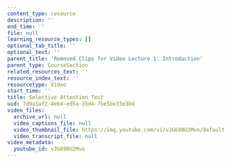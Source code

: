 ```yaml
---
content_type: resource
description: ''
end_time: ''
file: null
learning_resource_types: []
optional_tab_title: ''
optional_text: ''
parent_title: 'Removed Clips for Video Lecture 1: Introduction'
parent_type: CourseSection
related_resources_text: ''
resource_index_text: ''
resourcetype: Video
start_time: ''
title: Selective Attention Test
uid: 7d9a1af2-4eb4-ed5a-35d4-75e5be33e3bd
video_files:
  archive_url: null
  video_captions_file: null
  video_thumbnail_file: https://img.youtube.com/vi/vJG698U2Mvo/default.jpg
  video_transcript_file: null
video_metadata:
  youtube_id: vJG698U2Mvo
---
```


